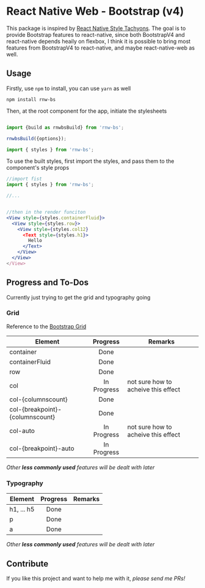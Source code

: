 # React Native Web - Bootstrap (v4)

This package is inspired by [React Native Style Tachyons](https://github.com/tachyons-css/react-native-style-tachyons). The goal is to provide Bootstrap features to react-native, since both BootstrapV4 and react-native depends heaily on flexbox, I think it is possible to bring most features from BootstrapV4 to react-native, and maybe react-native-web as well.


## Usage

Firstly, use `npm` to install, you can use `yarn` as well

```shell
npm install rnw-bs
```


Then, at the root component for the app, initiate the stylesheets

```javascript

import {build as rnwbsBuild} from 'rnw-bs';

rnwbsBuild({options});

import { styles } from 'rnw-bs';

```

To use the built styles, first import the styles, and pass them to the component's  style props

```jsx
//import fist
import { styles } from 'rnw-bs';

//...


//then in the render funciton
<View style={styles.containerFluid}>
  <View style={styles.row}>
    <View style={styles.col12}
      <Text style={styles.h1}>
        Hello
      </Text>
    </View>
  </View>
</View>

```

## Progress and To-Dos

Currently just trying to get the grid and typography going

### Grid
Reference to the [Bootstrap Grid](https://getbootstrap.com/docs/4.0/layout/grid/)

| Element                         | Progress      | Remarks 
| ------------------------------- |:-------------:| ----- 
| container                       | Done          |  
| containerFluid                  | Done          |   
| row                             | Done          |
| col                             | In Progress   | not sure how to acheive this effect
| col-{columnscount}              | Done          |
| col-{breakpoint}-{columnscount} | Done          |
| col-auto                        | In Progress   | not sure how to acheive this effect
| col-{breakpoint}-auto           | In Progress   |


*Other **less commonly used** features will be dealt with later*

### Typography
| Element                         | Progress      | Remarks 
| ------------------------------- |:-------------:| ----- 
| h1, ... h5                      | Done          |  
| p                               | Done          |   
| a                               | Done          |


*Other **less commonly used** features will be dealt with later*


## Contribute
If you like this project and want to help me with it, *please send me PRs!*
